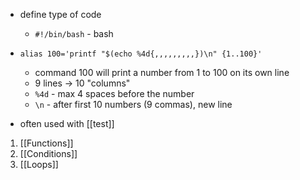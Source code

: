 - define type of code
	- `#!/bin/bash` - bash

- `alias 100='printf "$(echo %4d{,,,,,,,,,})\n" {1..100}'`
	- command 100 will print a number from 1 to 100 on its own line
	- 9 lines -> 10 "columns"
	- `%4d` - max 4 spaces before the number
	- `\n` - after first 10 numbers (9 commas), new line

- often used with [[test]]

1. [[Functions]]
2. [[Conditions]]
3. [[Loops]]